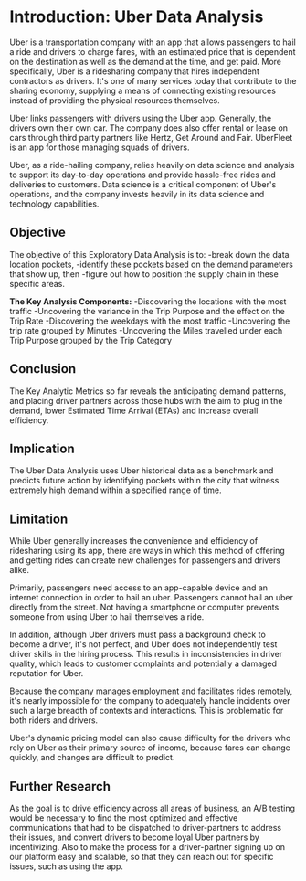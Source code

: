 # Introduction: Uber Data Analysis
Uber is a transportation company with an app that allows passengers to hail a ride and drivers to charge fares, with an estimated price that is dependent on the destination as well as the demand at the time, and get paid. More specifically, Uber is a ridesharing company that hires independent contractors as drivers. It's one of many services today that contribute to the sharing economy, supplying a means of connecting existing resources instead of providing the physical resources themselves.

Uber links passengers with drivers using the Uber app. Generally, the drivers own their own car. The company does also offer rental or lease on cars through third party partners like Hertz, Get Around and Fair. UberFleet is an app for those managing squads of drivers.

Uber, as a ride-hailing company, relies heavily on data science and analysis to support its day-to-day operations and provide hassle-free rides and deliveries to customers. Data science is a critical component of Uber's operations, and the company invests heavily in its data science and technology capabilities.

## Objective
The objective of this Exploratory Data Analysis is to:
-break down the data location pockets,
-identify these pockets based on the demand parameters that show up, then
-figure out how to position the supply chain in these specific areas.

**The Key Analysis Components:**
-Discovering the locations with the most traffic
-Uncovering the variance in the Trip Purpose and the effect on the Trip Rate
-Discovering the weekdays with the most traffic
-Uncovering the trip rate grouped by Minutes
-Uncovering the Miles travelled under each Trip Purpose grouped by the Trip Category

## Conclusion
The Key Analytic Metrics so far reveals the anticipating demand patterns, and placing driver partners across those hubs with the aim to plug in the demand, lower Estimated Time Arrival (ETAs) and increase overall efficiency.

## Implication
The Uber Data Analysis uses Uber historical data as a benchmark and predicts future action by identifying pockets within the city that witness extremely high demand within a specified range of time.

## Limitation
While Uber generally increases the convenience and efficiency of ridesharing using its app, there are ways in which this method of offering and getting rides can create new challenges for passengers and drivers alike.

Primarily, passengers need access to an app-capable device and an internet connection in order to hail an uber. Passengers cannot hail an uber directly from the street. Not having a smartphone or computer prevents someone from using Uber to hail themselves a ride.

In addition, although Uber drivers must pass a background check to become a driver, it's not perfect, and Uber does not independently test driver skills in the hiring process. This results in inconsistencies in driver quality, which leads to customer complaints and potentially a damaged reputation for Uber.

Because the company manages employment and facilitates rides remotely, it's nearly impossible for the company to adequately handle incidents over such a large breadth of contexts and interactions. This is problematic for both riders and drivers.

Uber's dynamic pricing model can also cause difficulty for the drivers who rely on Uber as their primary source of income, because fares can change quickly, and changes are difficult to predict.

## Further Research
As the goal is to drive efficiency across all areas of business, an A/B testing would be necessary to find the most optimized and effective communications that had to be dispatched to driver-partners to address their issues, and convert drivers to become loyal Uber partners by incentivizing. Also to make the process for a driver-partner signing up on our platform easy and scalable, so that they can reach out for specific issues, such as using the app.

